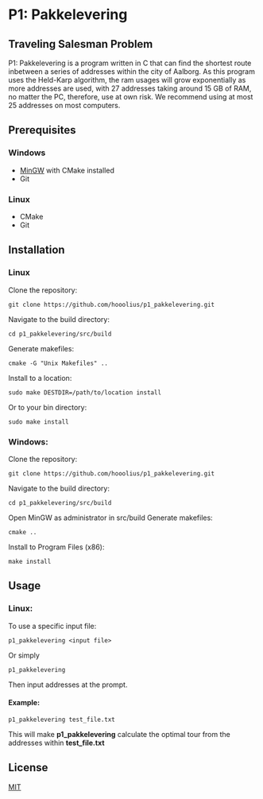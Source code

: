 # P1: Pakkelevering
## Traveling Salesman Problem
P1: Pakkelevering is a program written in C that can find the shortest route inbetween a series of addresses within the city of Aalborg.
As this program uses the Held-Karp algorithm, the ram usages will grow exponentially as more addresses are used, with 27 addresses taking around 15 GB of RAM, no matter the PC, therefore, use at own risk. We recommend using at most 25 addresses on most computers.

## Prerequisites
### Windows
* [MinGW](http://www.mingw.org/) with CMake installed
* Git

### Linux
* CMake
* Git

## Installation
### Linux
Clone the repository:
```
git clone https://github.com/hooolius/p1_pakkelevering.git
```
Navigate to the build directory:

```
cd p1_pakkelevering/src/build
```
Generate makefiles:

```
cmake -G "Unix Makefiles" ..
```
Install to a location:
```
sudo make DESTDIR=/path/to/location install 
```
Or to your bin directory:
```
sudo make install
```

### Windows:
Clone the repository:
```
git clone https://github.com/hooolius/p1_pakkelevering.git
```
Navigate to the build directory:

```
cd p1_pakkelevering/src/build
```
Open MinGW as administrator in src/build
Generate makefiles:

```
cmake ..
```
Install to Program Files (x86):
```
make install 
```

## Usage
### Linux:
To use a specific input file:

```
p1_pakkelevering <input file>
```

Or simply

```
p1_pakkelevering
```
Then input addresses at the prompt.

#### Example:

```
p1_pakkelevering test_file.txt
```

This will make **p1_pakkelevering** calculate the optimal tour from the addresses within **test_file.txt**

## License

[MIT](https://choosealicense.com/licenses/mit/)
